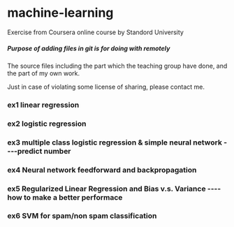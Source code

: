 # machine-learning

Exercise from Coursera online course by Standord University

##### Purpose of adding files in git is for doing with remotely

The source files including the part which the teaching group have done, and the part of my own work.

Just in case of violating some license of sharing, please contact me.

### ex1 linear regression
### ex2 logistic regression
### ex3 multiple class logistic regression & simple neural network ----predict number
### ex4 Neural network feedforward and backpropagation
### ex5 Regularized Linear Regression and Bias v.s. Variance ---- how to make a better performace
### ex6 SVM for spam/non spam classification

